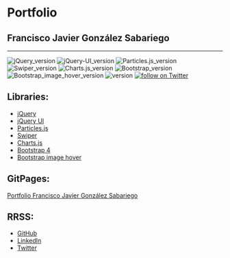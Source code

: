 # Portfolio
## Francisco Javier González Sabariego
---
<div style="text-align: left;">
    <img src="https://img.shields.io/badge/jQuery-3.6.0-yellow" alt="jQuery_version">
    <img src="https://img.shields.io/badge/jQuery_UI-1.12.0-orange" alt="jQuery-UI_version">
    <img src="https://img.shields.io/badge/Particles.js-2.0.0-yellow" alt="Particles.js_version">
    <img src="https://img.shields.io/badge/Swiper-6.7.1-yellow" alt="Swiper_version">
    <img src="https://img.shields.io/badge/Charts.js-3.4.0-yellow" alt="Charts.js_version">
    <img src="https://img.shields.io/badge/Bootstrap-4.0.0-blueviolet" alt="Bootstrap_version">
    <img src="https://img.shields.io/badge/Bootstrap_image_hover-1.0.2-blueviolet" alt="Bootstrap_image_hover_version">
    <img src="https://img.shields.io/badge/version-1.0.0-blue" alt="version">
    <a href="https://twitter.com/intent/follow?screen_name=Fco_Javier_Glez" target="_blank">
        <img src="https://img.shields.io/twitter/follow/Fco_Javier_Glez?style=social&logo=twitter" alt="follow on Twitter">
    </a>
</div>

## Libraries:
- [jQuery](https://jquery.com/)
- [jQuery UI](https://jqueryui.com/)
- [Particles.js](https://github.com/VincentGarreau/particles.js/)
- [Swiper](https://swiperjs.com/)
- [Charts.js](https://www.chartjs.org/)
- [Bootstrap 4](https://getbootstrap.com/docs/4.0/getting-started/introduction/)
- [Bootstrap image hover](https://github.com/miketricking/bootstrap-image-hover)

## GitPages:
[Portfolio Francisco Javier González Sabariego](https://fcojavierglez.github.io/portfolio/)

## RRSS:
- [GitHub](https://github.com/FcoJavierGlez)
- [LinkedIn](https://www.linkedin.com/in/francisco-javier-gonz%C3%A1lez-sabariego-51052a175/)
- [Twitter](https://twitter.com/Fco_Javier_Glez)
